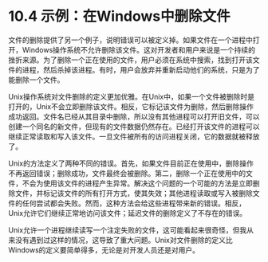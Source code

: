 # 10.4 示例：在Windows中删除文件

文件的删除提供了另一个例子，说明错误可以被定义掉。如果文件在一个进程中打开，Windows操作系统不允许删除该文件。这对开发者和用户来说是一个持续的挫折来源。为了删除一个正在使用的文件，用户必须在系统中搜索，找到打开该文件的进程，然后杀掉该进程。有时，用户会放弃并重新启动他们的系统，只是为了能删除一个文件。

Unix操作系统对文件删除的定义更加优雅。在Unix中，如果一个文件被删除时是打开的，Unix不会立即删除该文件。相反，它标记该文件为删除，然后删除操作成功返回。文件名已经从其目录中删除，所以没有其他进程可以打开旧文件，可以创建一个同名的新文件，但现有的文件数据仍然存在。已经打开该文件的进程可以继续正常读取和写入该文件。一旦文件被所有的访问进程关闭，它的数据就被释放了。

Unix的方法定义了两种不同的错误。首先，如果文件目前正在使用中，删除操作不再返回错误；删除成功，文件最终会被删除。第二，删除一个正在使用中的文件，不会为使用该文件的进程产生异常。解决这个问题的一个可能的方法是立即删除文件，并标记该文件的所有打开方式，使其失效；其他进程读取或写入被删除文件的任何尝试都会失败。然而，这种方法会给这些进程带来新的错误。相反，Unix允许它们继续正常地访问该文件；延迟文件的删除定义了不存在的错误。

Unix允许一个进程继续读写一个注定失败的文件，这可能看起来很奇怪，但我从来没有遇到过这样的情况，这导致了重大问题。Unix对文件删除的定义比Windows的定义要简单得多，无论是对开发人员还是对用户。&#x20;
